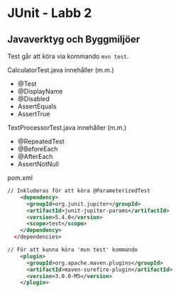# JUnit - Labb 2
## Javaverktyg och Byggmiljöer

Test går att köra via kommando `mvn test`.

CalculatorTest.java innehåller (m.m.)

* @Test
* @DisplayName
* @Disabled
* AssertEquals
* AssertTrue

TextProcessorTest.java innehåller (m.m.)

* @RepeatedTest
* @BeforeEach
* @AfterEach
* AssertNotNull

pom.xml

```xml
// Inkluderas för att köra @ParameterizedTest
    <dependency>
      <groupId>org.junit.jupiter</groupId>
      <artifactId>junit-jupiter-params</artifactId>
      <version>5.4.0</version>
      <scope>test</scope>
    </dependency>
  </dependencies>

// För att kunna köra 'mvn test' kommando
    <plugin>
      <groupId>org.apache.maven.plugins</groupId>
      <artifactId>maven-surefire-plugin</artifactId>
      <version>3.0.0-M5</version>
    </plugin>
```

